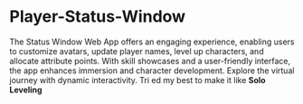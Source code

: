 # Player-Status-Window
The Status Window Web App offers an engaging experience, enabling users to customize avatars, update player names, level up characters, and allocate attribute points. With skill showcases and a user-friendly interface, the app enhances immersion and character development. Explore the virtual journey with dynamic interactivity. Tri  ed my best to make it like **Solo Leveling**
